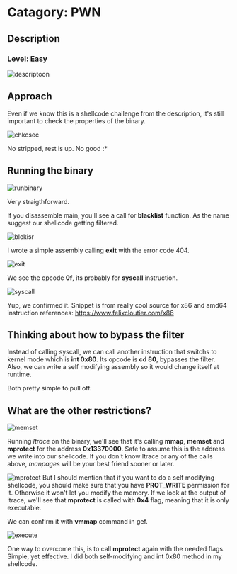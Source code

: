 # Catagory: PWN
## Description
### Level: Easy

![descriptoon](https://github.com/user-attachments/assets/340cad2d-56ad-4d30-95a4-044895d56838)

## Approach

Even if we know this is a shellcode challenge from the description, it's still important to check the properties of the binary.

![chkcsec](https://github.com/user-attachments/assets/eee19196-3b70-4c93-a55a-35598c351996)

No stripped, rest is up. No good :*

## Running the binary

![runbinary](https://github.com/user-attachments/assets/0c5dc3b7-09f7-4603-ae42-309ed8e725c1)

Very straigthforward.

If you disassemble main, you'll see a call for **blacklist** function. As the name suggest our shellcode getting filtered.

![blckisr](https://github.com/user-attachments/assets/cc547734-8802-45fa-ae08-964176407fcc)

I wrote a simple assembly calling **exit** with the error code 404. 

![exit](https://github.com/user-attachments/assets/14670131-cc16-441e-a7ed-56c193f77d2a)

We see the opcode **0f**, its probably for **syscall** instruction. 

![syscall](https://github.com/user-attachments/assets/0eacb93e-b204-4450-a1c4-ec159d829173)

Yup, we confirmed it. Snippet is from really cool source for x86 and amd64 instruction references: https://www.felixcloutier.com/x86

## Thinking about how to bypass the filter

Instead of calling syscall, we can call another instruction that switchs to kernel mode which is **int 0x80**. Its opcode is **cd 80**, bypasses the filter. Also, we can write a self modifying assembly so it would change itself at runtime.

Both pretty simple to pull off.

## What are the other restrictions?

![memset](https://github.com/user-attachments/assets/54cfd842-2657-4b55-924c-7ea72da8dbec)

Running *ltrace* on the binary, we'll see that it's calling **mmap**, **memset** and **mprotect** for the address **0x13370000**. Safe to assume this is the address we write into our shellcode. If you don't know ltrace or any of the calls above, *manpages* will be your best friend sooner or later. 

![mprotect](https://github.com/user-attachments/assets/3f0b170f-0675-42e4-a07f-05b5ee610782)
But I should mention that if you want to do a self modifying shellcode, you should make sure that you have **PROT_WRITE** permission for it. Otherwise it won't let you modify the memory. If we look at the output of ltrace, we'll see that **mprotect** is called with **0x4** flag, meaning that it is only executable. 

We can confirm it with **vmmap** command in gef.

![execute](https://github.com/user-attachments/assets/749cf93c-73a6-405a-8f73-990416e1302d)

One way to overcome this, is to call **mprotect** again with the needed flags. Simple, yet effective. I did both self-modifying and int 0x80 method in my shellcode.





